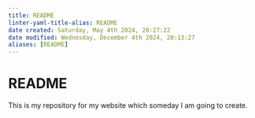 ```yaml
---
title: README
linter-yaml-title-alias: README
date created: Saturday, May 4th 2024, 20:27:22
date modified: Wednesday, December 4th 2024, 20:13:27
aliases: [README]
---
```


# README

This is my repository for my website which someday I am going to create.
